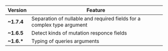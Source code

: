 <!-- <h2 align="center">CHANGELOG</h2> -->

<div align="center">
  <br/>

| Version | Feature | 
| -       | -        |
| **~1.7.4** | Separation of nullable and required fields for a complex type argument |
| **~1.6.5**| Detect kinds of mutation responce fields |
| **~1.6.\***| Typing of queries arguments |

  
</div>
